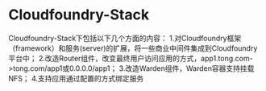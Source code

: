 Cloudfoundry-Stack
==============
Cloudfoundry-Stack下包括以下几个方面的内容：
1.对Cloudfoundry框架（framework）和服务(server)的扩展，将一些商业中间件集成到Cloudfoundry平台中；
2.改造Router组件，改变最终用户访问应用的方式，app1.tong.com->tong.com/app1或0.0.0.0/app1；
3.改造Warden组件，Warden容器支持挂载NFS；
4.支持应用通过配置的方式绑定服务
